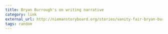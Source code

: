 ```yaml
---
title: Bryan Burrough's on writing narrative
category: link
external_url: http://niemanstoryboard.org/stories/vanity-fair-bryan-burrough-mayborn-conference-narrative-journalism/
tags: random
---
```

